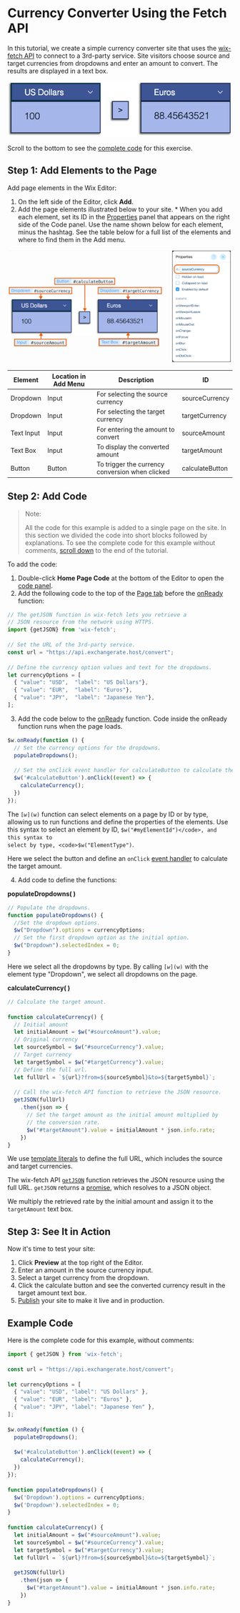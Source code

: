 # Currency Converter Using the Fetch API

In this tutorial, we create a simple currency converter site that uses the [wix-fetch API](https://www.wix.com/velo/reference/wix-fetch.html) to connect to a 3rd-party service. Site visitors choose source and target currencies from dropdowns and enter an amount to convert. The results are displayed in a text box.

![alt_text](../media/gettingStarted1.png)

Scroll to the bottom to see the [complete code](#example-code) for this exercise.

## Step 1: Add Elements to the Page

Add page elements in the Wix Editor: 

1.   On the left side of the Editor, click **Add**.
2.   Add the page elements illustrated below to your site.
    *   When you add each element, set its ID in the [Properties](https://support.wix.com/en/article/velo-working-with-the-properties-panel) panel that appears on the right side of the Code panel. Use the name shown below for each element, minus the hashtag. See the table below for a full list of the elements and where to find them in the Add menu.


![alt_text](../media/gettingStarted3.png)

|Element|Location in Add Menu|Description|ID|
|-------|--------------------|-----------|--|
|Dropdown|Input|For selecting the source currency|sourceCurrency|
|Dropdown|Input|For selecting the target currency|targetCurrency|
|Text Input|Input|For entering the amount to convert|sourceAmount|
|Text Box|Input|To display the converted amount|targetAmount|
|Button|Button|To trigger the currency conversion when clicked|calculateButton|
  
## Step 2: Add Code

> Note:
>
> All the code for this example is added to a single page on the site. In this section we divided the code into short blocks followed by explanations. To see the complete code for this example without comments, [scroll down](#example-code) to the end of the tutorial. 

To add the code:

1.   Double-click **Home Page Code** at the bottom of the Editor to open the [code panel](https://support.wix.com/en/article/velo-working-in-the-code-panel).
2.   Add the following code to the top of the [Page tab](https://support.wix.com/en/article/velo-working-in-the-code-panel#page-and-site-tabs-1) before the [onReady](https://support.wix.com/en/article/velo-working-in-the-code-panel#making-sure-the-element-has-loaded-before-you-reference-it) function:


```javascript
// The getJSON function in wix-fetch lets you retrieve a
// JSON resource from the network using HTTPS.
import {getJSON} from 'wix-fetch';

// Set the URL of the 3rd-party service.
const url = "https://api.exchangerate.host/convert";

// Define the currency option values and text for the dropdowns.
let currencyOptions = [
  { "value": "USD",  "label": "US Dollars"},
  { "value": "EUR",  "label": "Euros"},
  { "value": "JPY",  "label": "Japanese Yen"},
];
```

3.   Add the code below to the [onReady](https://support.wix.com/en/article/velo-working-in-the-code-panel#making-sure-the-element-has-loaded-before-you-reference-it) function. Code inside the onReady function runs when the page loads.

```javascript
$w.onReady(function () {
  // Set the currency options for the dropdowns.
  populateDropdowns();

  // Set the onClick event handler for calculateButton to calculate the target amount.
  $w('#calculateButton').onClick((event) => {
    calculateCurrency();
  })
});
```

The <code>[$w]($w)</code> function can select elements on a page by ID or by type, allowing us to run functions and define the properties of the elements. Use this syntax to select an element by ID, <code>$w("#myElementId")</code>, and this syntax to select by type, <code>$w("ElementType")</code>.

Here we select the button and define an `onClick` [event handler](https://support.wix.com/en/article/velo-reacting-to-user-actions-using-events#about-events-event-handlers-and-wiring) to calculate the target amount.

4.  Add code to define the functions:

**populateDropdowns( )**


```javascript
// Populate the dropdowns.
function populateDropdowns() {
  //Set the dropdown options.
  $w("Dropdown").options = currencyOptions;
  // Set the first dropdown option as the initial option.
  $w("Dropdown").selectedIndex = 0;
}
```

Here we select all the dropdowns by type. By calling <code>[$w]($w)</code> with the element type "Dropdown", we select all dropdowns on the page.

**calculateCurrency( )**

```javascript
// Calculate the target amount.

function calculateCurrency() {
  // Initial amount 
  let initialAmount = $w("#sourceAmount").value;
  // Original currency
  let sourceSymbol = $w("#sourceCurrency").value;
  // Target currency
  let targetSymbol = $w("#targetCurrency").value;
  // Define the full url.
  let fullUrl = `${url}?from=${sourceSymbol}&to=${targetSymbol}`;

  // Call the wix-fetch API function to retrieve the JSON resource.
  getJSON(fullUrl)
    .then(json => {
      // Set the target amount as the initial amount multiplied by
      // the conversion rate.
      $w("#targetAmount").value = initialAmount * json.info.rate;
    })
}
```

We use [template literals](https://developer.mozilla.org/en-US/docs/Web/JavaScript/Reference/Template_literals) to define the full URL, which includes the source and target currencies.

The wix-fetch API <code>[getJSON](wix-fetch/getjson)</code> function retrieves the JSON resource using the full URL. <code>getJSON</code> returns a [promise](https://support.wix.com/en/article/velo-working-with-promises), which resolves to a JSON object.

We multiply the retrieved rate by the initial amount and assign it to the `targetAmount` text box.

## Step 3: See It in Action

Now it's time to test your site:

1.  Click **Preview** at the top right of the Editor.
2.  Enter an amount in the source currency input.
3.  Select a target currency from the dropdown.
3.  Click the calculate button and see the converted currency result in the target amount text box.
4.  [Publish](https://support.wix.com/en/article/publishing-your-site-6980885) your site to make it live and in production. 

## Example Code

Here is the complete code for this example, without comments:

```javascript
import { getJSON } from 'wix-fetch';

const url = "https://api.exchangerate.host/convert";

let currencyOptions = [
  { "value": "USD", "label": "US Dollars" },
  { "value": "EUR", "label": "Euros" },
  { "value": "JPY", "label": "Japanese Yen" },
];

$w.onReady(function () {
  populateDropdowns();

  $w('#calculateButton').onClick((event) => {
    calculateCurrency();
  })
});

function populateDropdowns() {
  $w('Dropdown').options = currencyOptions;
  $w('Dropdown').selectedIndex = 0;
}

function calculateCurrency() {
  let initialAmount = $w("#sourceAmount").value;
  let sourceSymbol = $w("#sourceCurrency").value;
  let targetSymbol = $w("#targetCurrency").value;
  let fullUrl = `${url}?from=${sourceSymbol}&to=${targetSymbol}`;

  getJSON(fullUrl)
    .then(json => {
      $w("#targetAmount").value = initialAmount * json.info.rate;
    })
}
```